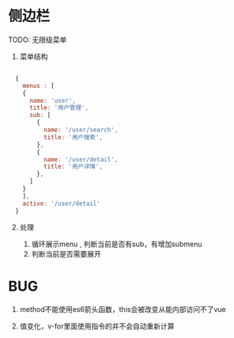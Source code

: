 
# 侧边栏

TODO: 无限级菜单

1. 菜单结构

  ```javascript

    {
      menus : [
      {
        name: 'user',
        title: '用户管理',
        sub: [
          {
            name: '/user/search',
            title: '用户搜索',
          },
          {
            name: '/user/detail',
            title: '用户详情',
          },
        ]
      }
      ],
      active: '/user/detail'
    }
  ```

2. 处理

    1. 循环展示menu  , 判断当前是否有sub，有增加submenu
    2. 判断当前是否需要展开


# BUG

1. method不能使用es6箭头函数，this会被改变从能内部访问不了vue

2. 值变化，v-for里面使用指令的并不会自动重新计算
